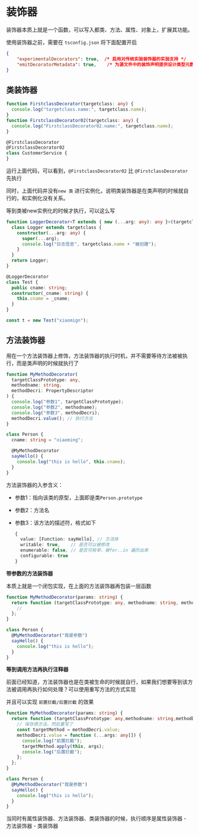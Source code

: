 # 装饰器

装饰器本质上就是一个函数，可以写入都类、方法、属性、对象上，扩展其功能。

使用装饰器之前，需要在 `tsconfig.json` 将下面配置开启

```json
{
    "experimentalDecorators": true,  /* 启用对传统实验装饰器的实验支持 */
    "emitDecoratorMetadata": true,    /* 为源文件中的装饰声明提供设计类型元数据 */
}
```

## 类装饰器

```ts
function FirstclassDecorator(targetclass: any) {
  console.log("targetclass.name:", targetclass.name);
}
function FirstclassDecorator02(targetclass: any) {
  console.log("FirstclassDecorator02.name:", targetclass.name);
}

@FirstclassDecorator
@FirstclassDecorator02
class CustomerService {
}
```

运行上面代码，可以看到，`@FirstclassDecorator02` 比 `@FirstclassDecorator` 先执行

同时，上面代码并没有`new 类` 进行实例化，说明类装饰器是在类声明的时候就自行的，和实例化没有关系。



等到类被new实例化的时候才执行，可以这么写

```ts
function LoggerDecorator<T extends { new (...arg: any): any }>(targetclass: T) {
  class Logger extends targetclass {
    constructor(...arg: any) {
      super(...arg);
      console.log("日志信息", targetclass.name + "被创建");
    }
  }
  return Logger;
}

@LoggerDecorator
class Test {
  public cname: string;
  constructor(_cname: string) {
    this.cname = _cname;
  }
}

const t = new Test("xiaomign");
```



## 方法装饰器

用在一个方法装饰器上修饰，方法装饰器的执行时机，并不需要等待方法被被执行，而是类声明的时候就执行了	

```ts
function MyMethodDecorator(
  targetClassPrototype: any,
  methodname: string,
  methodDecri: PropertyDescriptor
) {
  console.log("参数1", targetClassPrototype);
  console.log("参数2", methodname);
  console.log("参数3", methodDecri);
  methodDecri.value(); // 执行方法
}

class Person {
  cname: string = "xiaoming";

  @MyMethodDecorator
  sayHello() {
    console.log("this is hello", this.cname);
  }
}
```

方法装饰器的入参含义：

- 参数1：指向该类的原型，上面即是类`Person.prototype`

- 参数2：方法名

- 参数3：该方法的描述符，格式如下

  ```ts
  {
    value: [Function: sayHello], // 方法体
    writable: true,    // 是否可以被修改
    enumerable: false, // 是否可枚举，被for..in 遍历出来
    configurable: true
  }
  ```

**带参数的方法装饰器**

本质上就是一个闭包实现，在上面的方法装饰器再包装一层函数

```ts
function MyMethodDecorator(params: string) {
  return function (targetClassPrototype: any, methodname: string, methodDecri: PropertyDescriptor) {
    // 
  };
}

class Person {
  @MyMethodDecorator("我是参数")
  sayHello() {
    console.log("this is hello");
  }
}
```

**等到调用方法再执行注释器**

前面已经知道，方法装饰器也是在类被生命的时候就自行，如果我们想要等到该方法被调用再执行如何处理？可以使用重写方法的方式实现

并且可以实现 `前置拦截/后置拦截` 的效果

```ts
function MyMethodDecorator(params: string) {
  return function (targetClassPrototype: any,methodname: string,methodDecri: PropertyDescriptor) {
    // 保存原方法，然后重写了
    const targetMethod = methodDecri.value;
    methodDecri.value = function (...args: any[]) {
      console.log("前置拦截");
      targetMethod.apply(this, args);
      console.log("后置拦截");
    };
  };
}

class Person {
  @MyMethodDecorator("我是参数")
  sayHello() {
    console.log("this is hello");
  }
}
```



当同时有属性装饰器、方法装饰器、类装饰器的时候，执行顺序是属性装饰器 - 方法装饰器 - 类装饰器



